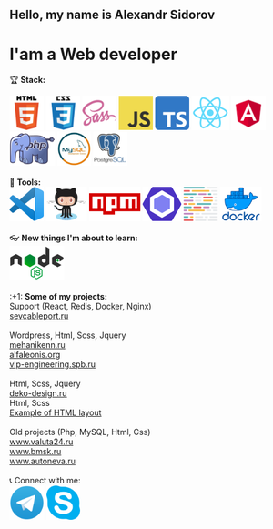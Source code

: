 ## Hello, my name is Alexandr Sidorov
# I'am a Web developer  

🏆 <b>Stack:</b>  
<div> 
<img src="./src/assets/images/html5.png"  height="60" alt="HTML5">
<img src="./src/assets/images/css3.png"  height="60" alt="CSS3">
<img src="./src/assets/images/sass.png"  height="60" alt="SASS">
<img src="./src/assets/images/js.png"  height="60" alt="JS">
<img src="./src/assets/images/ts.png"  height="60" alt="TypeScript">
<img src="./src/assets/images/react.png"  height="60" alt="React">
<img src="./src/assets/images/angular.svg"  height="60" alt="Angular">
<img src="./src/assets/images/php.png"  height="60" alt="PHP">
<img src="./src/assets/images/mysql.jpg"  height="60" alt="MySQL">
<img src="./src/assets/images/postgresql.png"  height="60" alt="PostgreSQL">
</div>  
<br/>  
🔨 <b>Tools:</b>
<div> 
<img src="./src/assets/images/vscode.png"  height="60" alt="VSCode">
<img src="./src/assets/images/github.png"  height="60" alt="GitHub">
<img src="./src/assets/images/npm.png"  height="60" alt="NPM">
<img src="./src/assets/images/eslint.svg"  height="60" alt="Eslint">
<img src="./src/assets/images/prettier.svg"  height="60" alt="Prettier">
<img src="./src/assets/images/docker.png"  height="60" alt="Docker">
</div> 
<br/>  
👓 <b>New things I'm about to learn:</b>  
<div> 
<img src="./src/assets/images/node.png"  height="60" alt="NextJS">
</div> 
<br/>  
:+1: <b>Some of my projects:</b>  
<div>  
Support (React, Redis, Docker, Nginx)<br/>
<a target="_blank"href="https://sevcableport.ru/ru">sevcableport.ru</a><br/>
<br/>
Wordpress, Html, Scss, Jquery<br/>
<a target="_blank"href="http://mehanikenn.ru/">mehanikenn.ru</a><br/>
<a target="_blank"href="https://alfaleonis.org">alfaleonis.org</a><br/>
<a target="_blank"href="http://vip-engineering.spb.ru">vip-engineering.spb.ru</a><br/>
<br/>
Html, Scss, Jquery<br/>
<a target="_blank"href="http://deko-design.ru">deko-design.ru</a><br/>
Html, Scss<br/>  
<a target="_blank"href="https://thirsty-jones-488e18.netlify.app">Example of HTML layout</a><br/>
<br/>  
Old projects (Php, MySQL, Html, Css)<br/>
<a target="_blank"href="https://www.valuta24.ru">www.valuta24.ru</a><br/>
<a target="_blank"href="https://www.bmsk.ru">www.bmsk.ru</a><br/>
<a target="_blank"href="http://www.autoneva.ru">www.autoneva.ru</a><br/>
<br/>
📞 Connect with me:<br/>
<a target="_blank"href="https://t.me/dinichru"><img src="./src/assets/images/telegramm.png"  height="60" alt="Telegramm"></a>
<a target="_blank"href="https://join.skype.com/invite/bkhzoYa5u2Pm"><img src="./src/assets/images/skype.png"  height="60" alt="Skype"></a>
</div>  